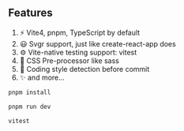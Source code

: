 ## Features
1. ⚡️ Vite4, pnpm, TypeScript by default
2. 😃 Svgr support, just like create-react-app does
3. ⚙️ Vite-native testing support: vitest
4. 🎨 CSS Pre-processor like sass
5. 🦾 Coding style detection before commit
6. ✨ and more...

```bash
pnpm install
```

```bash
pnpm run dev
```

```bash
vitest
```

